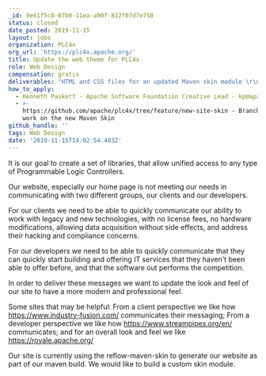 ```yaml
---
_id: 9e61f5c0-07b0-11ea-a90f-812f07d7e750
status: closed
date_posted: 2019-11-15
layout: jobs
organization: PLC4x
org_url: 'https://plc4x.apache.org/'
title: Update the web theme for PLC4x
role: Web Design
compensation: gratis
deliverables: "HTML and CSS files for an updated Maven skin module \r\nRecommendations on how to build a landing page that helps our 2 sets of users get to the content they need quickly (focus on the client)"
how_to_apply:
  - Kenneth Paskett - Apache Software Foundation Creative Lead - kp@apache.org
  - >-
    https://github.com/apache/plc4x/tree/feature/new-site-skin - Branch used to
    work on the new Maven Skin
github_handle: ''
tags: Web Design
date: '2019-11-15T14:02:54.403Z'
---
```

It is our goal to create a set of libraries, that allow unified access to any type of Programmable Logic Controllers.

Our website, especially our home page is not meeting our needs in communicating with two different groups, our clients and our developers.

For our clients we need to be able to quickly communicate our ability to work with legacy and new technologies, with no license fees, no hardware modifications, allowing data acquisition without side effects, and address their hacking and compliance concerns.

For our developers we need to be able to quickly communicate that they can quickly start building and offering IT services that they haven't been able to offer before, and that the software out performs the competition.

In order to deliver these messages we want to update the look and feel of our site to have a more modern and professional feel.

Some sites that may be helpful: From a client perspective we like how https://www.industry-fusion.com/ communicates their messaging; From a developer perspective we like how https://www.streampipes.org/en/  communicates; and for an overall look and feel we like https://royale.apache.org/

Our site is currently using the reflow-maven-skin to generate our website as part of our maven build. We would like to build a custom skin module.
